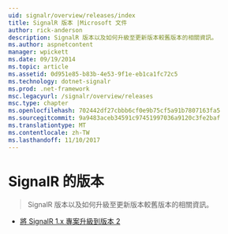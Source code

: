 ```yaml
---
uid: signalr/overview/releases/index
title: SignalR 版本 |Microsoft 文件
author: rick-anderson
description: SignalR 版本以及如何升級至更新版本較舊版本的相關資訊。
ms.author: aspnetcontent
manager: wpickett
ms.date: 09/19/2014
ms.topic: article
ms.assetid: 0d951e85-b83b-4e53-9f1e-eb1ca1fc72c5
ms.technology: dotnet-signalr
ms.prod: .net-framework
msc.legacyurl: /signalr/overview/releases
msc.type: chapter
ms.openlocfilehash: 702442df27cbbb6cf0e9b75cf5a91b7807163fa5
ms.sourcegitcommit: 9a9483aceb34591c97451997036a9120c3fe2baf
ms.translationtype: MT
ms.contentlocale: zh-TW
ms.lasthandoff: 11/10/2017
---
```

<a name="signalr-releases"></a>SignalR 的版本
====================
> SignalR 版本以及如何升級至更新版本較舊版本的相關資訊。


- [將 SignalR 1.x 專案升級到版本 2](upgrading-signalr-1x-projects-to-20.md)
